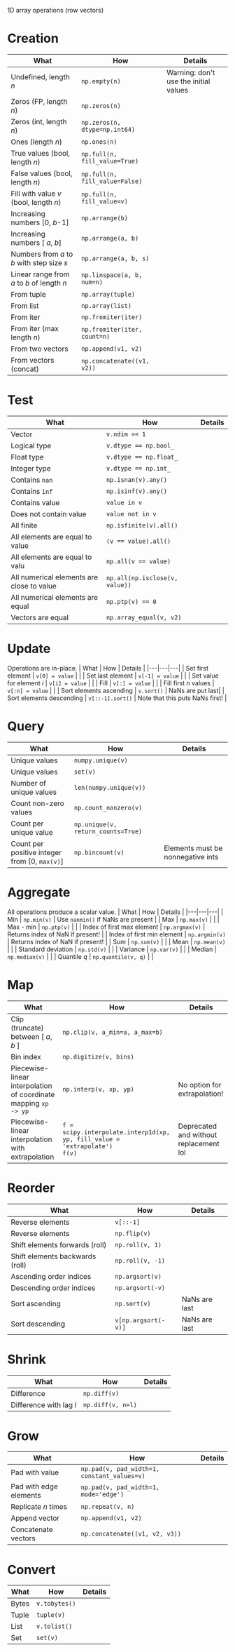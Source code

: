 1D array operations (row vectors)

# Creation
| What | How | Details |
|---|---|---|
| Undefined, length $n$ | `np.empty(n)` | Warning: don't use the initial values |
| Zeros (FP, length $n$) | `np.zeros(n)` | |
| Zeros (int, length $n$) | `np.zeros(n, dtype=np.int64)` | |
| Ones (length $n$) | `np.ones(n)` | |
| True values (bool, length $n$) | `np.full(n, fill_value=True)` | |
| False values (bool, length $n$) | `np.full(n, fill_value=False)` | |
| Fill with value $v$ (bool, length $n$) | `np.full(n, fill_value=v)` | |
| Increasing numbers [0, $b$-1] | `np.arrange(b)` | |
| Increasing numbers [ $a$, $b$] | `np.arrange(a, b)` | |
| Numbers from $a$ to $b$ with step size $s$ | `np.arrange(a, b, s)` | |
| Linear range from $a$ to $b$ of length $n$ | `np.linspace(a, b, num=n)` | |
| From tuple | `np.array(tuple)` | |
| From list | `np.array(list)` | |
| From iter | `np.fromiter(iter)` | |
| From iter (max length $n$) | `np.fromiter(iter, count=n)` | |
| From two vectors | `np.append(v1, v2)` | |
| From vectors (concat) | `np.concatenate((v1, v2))` | |

# Test
| What | How | Details |
|---|---|---|
| Vector | `v.ndim == 1` | |
| Logical type | `v.dtype == np.bool_` | |
| Float type | `v.dtype == np.float_` | |
| Integer type | `v.dtype == np.int_` | |
| Contains `nan` | `np.isnan(v).any()` | |
| Contains `inf` | `np.isinf(v).any()` | |
| Contains value | `value in v` | |
| Does not contain value | `value not in v` | |
| All finite | `np.isfinite(v).all()` | |
| All elements are equal to value | `(v == value).all()` | |
| All elements are equal to valu | `np.all(v == value)` | |
| All numerical elements are close to value | `np.all(np.isclose(v, value))` | |
| All numerical elements are equal | `np.ptp(v) == 0` | |
| Vectors are equal | `np.array_equal(v, v2)` | |

# Update
Operations are in-place.
| What | How | Details |
|---|---|---|
| Set first element | `v[0] = value` | |
| Set last element | `v[-1] = value` | |
| Set value for element $i$ | `v[i] = value` | |
| Fill | `v[:] = value` | |
| Fill first $n$ values | `v[:n] = value` | |
| Sort elements ascending | `v.sort()` | NaNs are put last|
| Sort elements descending | `v[::-1].sort()` | Note that this puts NaNs first! |

# Query
| What | How | Details |
|---|---|---|
| Unique values | `numpy.unique(v)` | |
| Unique values | `set(v)` | |
| Number of unique values | `len(numpy.unique(v))` | |
| Count non-zero values | `np.count_nonzero(v)` | |
| Count per unique value | `np.unique(v, return_counts=True)` | |
| Count per positive integer from [0, `max(v)`] | `np.bincount(v)` | Elements must be nonnegative ints|

# Aggregate
All operations produce a scalar value.
| What | How | Details |
|---|---|---|
| Min | `np.min(v)` | Use `nanmin()` if NaNs are present |
| Max | `np.max(v)` | |
| Max - min | `np.ptp(v)` | |
| Index of first max element | `np.argmax(v)` | Returns index of NaN if present! |
| Index of first min element | `np.argmin(v)` | Returns index of NaN if present! |
| Sum | `np.sum(v)` | |
| Mean | `np.mean(v)` | |
| Standard deviation | `np.std(v)` | |
| Variance | `np.var(v)` | |
| Median | `np.median(v)` | |
| Quantile $q$ | `np.quantile(v, q)` | |

# Map
| What | How | Details |
|---|---|---|
| Clip (truncate) between [ $a$, $b$ ] | `np.clip(v, a_min=a, a_max=b)` | |
| Bin index | `np.digitize(v, bins)` | |
| Piecewise-linear interpolation of coordinate mapping `xp -> yp` | `np.interp(v, xp, yp)` | No option for extrapolation! |
| Piecewise-linear interpolation with extrapolation | `f = scipy.interpolate.interp1d(xp, yp, fill_value = 'extrapolate')`<br>`f(v)` | Deprecated and without replacement lol |

# Reorder
| What | How | Details |
|---|---|---|
| Reverse elements | `v[::-1]` | |
| Reverse elements | `np.flip(v)` | |
| Shift elements forwards (roll) | `np.roll(v, 1)` | |
| Shift elements backwards (roll) | `np.roll(v, -1)` | |
| Ascending order indices | `np.argsort(v)` | |
| Descending order indices | `np.argsort(-v)` | |
| Sort ascending | `np.sort(v)` | NaNs are last |
| Sort descending | `v[np.argsort(-v)]` | NaNs are last |

# Shrink
| What | How | Details |
|---|---|---|
| Difference | `np.diff(v)` | |
| Difference with lag $l$ | `np.diff(v, n=l)` | |

# Grow
| What | How | Details |
|---|---|---|
| Pad with value | `np.pad(v, pad_width=1, constant_values=v)` | | 
| Pad with edge elements | `np.pad(v, pad_width=1, mode='edge')` | |
| Replicate $n$ times | `np.repeat(v, n)` | |
| Append vector | `np.append(v1, v2)` | |
| Concatenate vectors | `np.concatenate((v1, v2, v3))` | |

# Convert
| What | How | Details |
|---|---|---|
| Bytes | `v.tobytes()` | |
| Tuple | `tuple(v)` | |
| List | `v.tolist()` | |
| Set | `set(v)` | |
